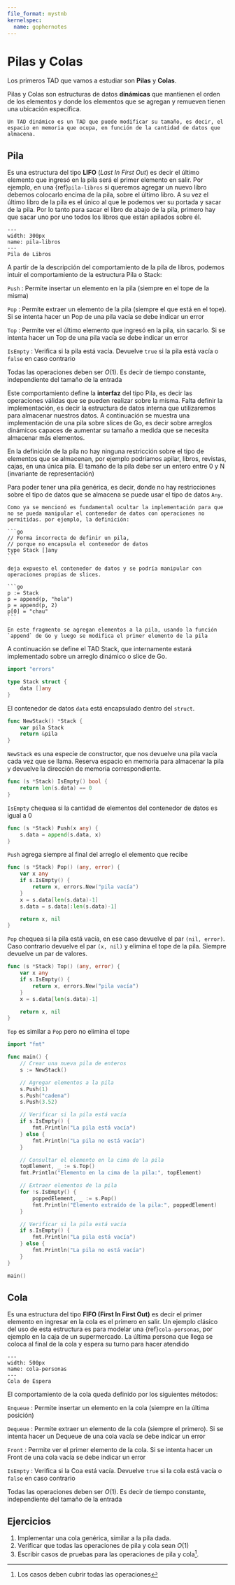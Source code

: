 ```yaml
---
file_format: mystnb
kernelspec:
  name: gophernotes
---
```


# Pilas y Colas

Los primeros TAD que vamos a estudiar son **Pilas** y **Colas**.

Pilas y Colas son estructuras de datos **dinámicas** que mantienen el orden de los elementos y donde los elementos que se agregan y remueven tienen una ubicación específica.

```{important}
Un TAD dinámico es un TAD que puede modificar su tamaño, es decir, el espacio en memoria que ocupa, en función de la cantidad de datos que almacena.
```

## Pila

Es una estructura del tipo **LIFO** (_Last In First Out_) es decir el último elemento que ingresó en la pila será el primer elemento en salir. Por ejemplo, en una {ref}`pila-libros` si queremos agregar un nuevo libro debemos colocarlo encima de la pila, sobre el último libro. A su vez el último libro de la pila es el único al que le podemos ver su portada y sacar de la pila. Por lo tanto para sacar el libro de abajo de la pila, primero hay que sacar uno por uno todos los libros que están apilados sobre él.

```{figure} ../assets/images/book-stack.svg
---
width: 300px
name: pila-libros
---
Pila de Libros
```

A partir de la descripción del comportamiento de la pila de libros, podemos intuir el comportamiento de la estructura Pila o Stack:

`Push`
: Permite insertar un elemento en la pila (siempre en el tope de la misma)

`Pop`
: Permite extraer un elemento de la pila (siempre el que está en el tope). Si se intenta hacer un Pop de una pila vacía se debe indicar un error

`Top`
: Permite ver el último elemento que ingresó en la pila, sin sacarlo. Si se intenta hacer un Top de una pila vacía se debe indicar un error

`IsEmpty`
: Verifica si la pila está vacía. Devuelve `true` si la pila está vacía o `false` en caso contrario

Todas las operaciones deben ser $O(1)$. Es decir de tiempo constante, independiente del tamaño de la entrada

Este comportamiento define la **interfaz** del tipo Pila, es decir las operaciones válidas que se pueden realizar sobre la misma. Falta definir la implementación, es decir la estructura de datos interna que utilizaremos para almacenar nuestros datos. A continuación se muestra una implementación de una pila sobre slices de Go, es decir sobre arreglos dinámicos capaces de aumentar su tamaño a medida que se necesita almacenar más elementos.

En la definición de la pila no hay ninguna restricción sobre el tipo de elementos que se almacenan, por ejemplo podríamos apilar, libros, revistas, cajas, en una única pila. El tamaño de la pila debe ser un entero entre 0 y N (invariante de representación)

Para poder tener una pila genérica, es decir, donde no hay restricciones sobre el tipo de datos que se almacena se puede usar el tipo de datos `Any`.

````{important}
Como ya se mencionó es fundamental ocultar la implementación para que no se pueda manipular el contenedor de datos con operaciones no permitidas. por ejemplo, la definición:

```go
// Forma incorrecta de definir un pila,
// porque no encapsula el contenedor de datos
type Stack []any
```

deja expuesto el contenedor de datos y se podría manipular con operaciones propias de slices.

```go
p := Stack
p = append(p, "hola")
p = append(p, 2)
p[0] = "chau"
```

En este fragmento se agregan elementos a la pila, usando la función `append` de Go y luego se modifica el primer elemento de la pila
````

A continuación se define el TAD Stack, que internamente estará implementado sobre un arreglo dinámico o slice de Go.

```go
import "errors"

type Stack struct {
    data []any
}
```

El contenedor de datos `data` está encapsulado dentro del `struct`.

```go
func NewStack() *Stack {
    var pila Stack
    return &pila
}
```

`NewStack` es una especie de constructor, que nos devuelve una pila vacía cada vez que se llama. Reserva espacio en memoria para almacenar la pila y devuelve la dirección de memoria correspondiente.

```go
func (s *Stack) IsEmpty() bool {
    return len(s.data) == 0
}
```

`IsEmpty` chequea si la cantidad de elementos del contenedor de datos es igual a 0

```go
func (s *Stack) Push(x any) {
    s.data = append(s.data, x)
}
```

`Push` agrega siempre al final del arreglo el elemento que recibe

```go
func (s *Stack) Pop() (any, error) {
    var x any
    if s.IsEmpty() {
        return x, errors.New("pila vacía")
    }
    x = s.data[len(s.data)-1]
    s.data = s.data[:len(s.data)-1]

    return x, nil
}
```

`Pop` chequea si la pila está vacía, en ese caso devuelve el par `(nil, error)`. Caso contrario devuelve el par `(x, nil)` y elimina el tope de la pila. Siempre devuelve un par de valores.

```go
func (s *Stack) Top() (any, error) {
    var x any
    if s.IsEmpty() {
        return x, errors.New("pila vacía")
    }
    x = s.data[len(s.data)-1]

    return x, nil
}
```

`Top` es similar a `Pop` pero no elimina el tope

```go
import "fmt"

func main() {
    // Crear una nueva pila de enteros
    s := NewStack()

    // Agregar elementos a la pila
    s.Push(1)
    s.Push("cadena")
    s.Push(3.52)

    // Verificar si la pila está vacía
    if s.IsEmpty() {
        fmt.Println("La pila está vacía")
    } else {
        fmt.Println("La pila no está vacía")
    }

    // Consultar el elemento en la cima de la pila
    topElement, _ := s.Top()
    fmt.Println("Elemento en la cima de la pila:", topElement)

    // Extraer elementos de la pila
    for !s.IsEmpty() {
        poppedElement, _ := s.Pop()
        fmt.Println("Elemento extraído de la pila:", poppedElement)
    }

    // Verificar si la pila está vacía
    if s.IsEmpty() {
        fmt.Println("La pila está vacía")
    } else {
        fmt.Println("La pila no está vacía")
    }
}

main()
```

## Cola

Es una estructura del tipo **FIFO (First In First Out)** es decir el primer elemento en ingresar en la cola es el primero en salir. Un ejemplo clásico del uso de esta estructura es para modelar una {ref}`cola-personas`, por ejemplo en la caja de un supermercado. La última persona que llega se coloca al final de la cola y espera su turno para hacer atendido

```{figure} ../assets/images/people-queue.png
---
width: 500px
name: cola-personas
---
Cola de Espera
```

El comportamiento de la cola queda definido por los siguientes métodos:

`Enqueue`
: Permite insertar un elemento en la cola (siempre en la última posición)

`Dequeue`
: Permite extraer un elemento de la cola (siempre el primero). Si se intenta hacer un Dequeue de una cola vacía se debe indicar un error

`Front`
: Permite ver el primer elemento de la cola. Si se intenta hacer un Front de una cola vacía se debe indicar un error

`IsEmpty`
: Verifica si la Coa está vacía. Devuelve `true` si la cola está vacía o `false` en caso contrario

Todas las operaciones deben ser $O(1)$. Es decir de tiempo constante, independiente del tamaño de la entrada

## Ejercicios

1. Implementar una cola genérica, similar a la pila dada.
2. Verificar que todas las operaciones de pila y cola sean $O(1)$
3. Escribir casos de pruebas para las operaciones de pila y cola[^1].

[^1]: Los casos deben cubrir todas las operaciones
